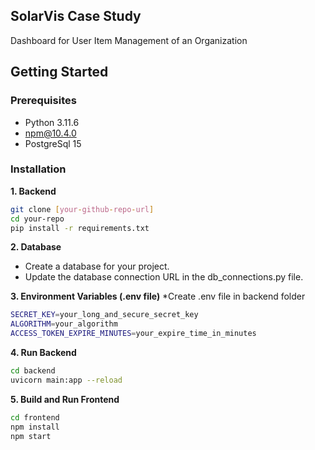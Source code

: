 ## SolarVis Case Study

Dashboard for User Item Management of an Organization

## Getting Started

### Prerequisites

* Python 3.11.6
* npm@10.4.0
* PostgreSql 15

### Installation

**1. Backend**

```bash
git clone [your-github-repo-url]
cd your-repo
pip install -r requirements.txt
```

**2. Database**
* Create a database for your project.
* Update the database connection URL in the db_connections.py file.

**3.  Environment Variables (.env file)**
*Create .env file in backend folder
```bash
SECRET_KEY=your_long_and_secure_secret_key   
ALGORITHM=your_algorithm
ACCESS_TOKEN_EXPIRE_MINUTES=your_expire_time_in_minutes
```
**4. Run Backend**
```bash
cd backend
uvicorn main:app --reload
```

**5. Build and Run Frontend**
```bash
cd frontend
npm install
npm start
```
